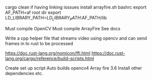 cargo clean if having linking isssues 
install arrayfire.sh
bashrc
export AF_PATH=af root dir
export LD_LIBRARY_PATH=$LD_LIBRARY_PATH:$AF_PATH/lib

Must compile OpenCV
Must compile ArrayFire 
See docs


Write a cpp helper file that streams video using opencv and can send frames in to rust to be processed

https://doc.rust-lang.org/nomicon/ffi.html
https://doc.rust-lang.org/cargo/reference/build-scripts.html

Create set up script
Auto builds opencv4
Array fire 3.6
Install other dependencies etc.